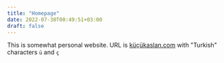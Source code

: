 ```yaml
---
title: "Homepage"
date: 2022-07-30T00:49:51+03:00
draft: false
---
```

This is somewhat personal website. URL is [küçükaslan.com](küçükaslan.com) with
 "Turkish" characters `ü` and `ç`
